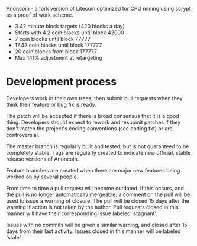 Anoncoin - a fork version of Litecoin optimized for CPU mining using scrypt as a proof of work scheme.
 - 3.42 minute block targets (420 blocks a day)
 - Starts with 4.2 coin blocks until block 42000
 - 7 coin blocks until block 77777
 - 17.42 coin blocks until block 177777
 - 20 coin blocks from block 177777
 - Max 141% adjustment at retargeting

Development process
===================

Developers work in their own trees, then submit pull requests when
they think their feature or bug fix is ready.

The patch will be accepted if there is broad consensus that it is a
good thing.  Developers should expect to rework and resubmit patches
if they don't match the project's coding conventions (see coding.txt)
or are controversial.

The master branch is regularly built and tested, but is not guaranteed
to be completely stable. Tags are regularly created to indicate new
official, stable release versions of Anoncoin.

Feature branches are created when there are major new features being
worked on by several people.

From time to time a pull request will become outdated. If this occurs, and
the pull is no longer automatically mergeable; a comment on the pull will
be used to issue a warning of closure. The pull will be closed 15 days
after the warning if action is not taken by the author. Pull requests closed
in this manner will have their corresponding issue labeled 'stagnant'.

Issues with no commits will be given a similar warning, and closed after
15 days from their last activity. Issues closed in this manner will be 
labeled 'stale'. 

